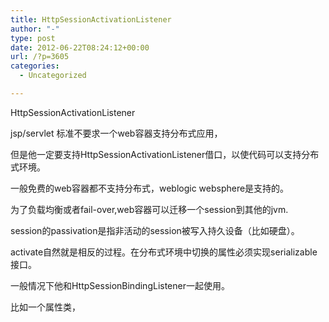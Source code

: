 ```yaml
---
title: HttpSessionActivationListener
author: "-"
type: post
date: 2012-06-22T08:24:12+00:00
url: /?p=3605
categories:
  - Uncategorized

---
```

HttpSessionActivationListener
  
jsp/servlet 标准不要求一个web容器支持分布式应用，
  
但是他一定要支持HttpSessionActivationListener借口，以使代码可以支持分布式环境。
  
一般免费的web容器都不支持分布式，weblogic websphere是支持的。
  
为了负载均衡或者fail-over,web容器可以迁移一个session到其他的jvm.
  
session的passivation是指非活动的session被写入持久设备（比如硬盘）。
  
activate自然就是相反的过程。在分布式环境中切换的属性必须实现serializable接口。

一般情况下他和HttpSessionBindingListener一起使用。
  
比如一个属性类，